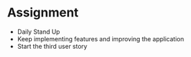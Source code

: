 # Assignment

* Daily Stand Up
* Keep implementing features and improving the application
* Start the third user story